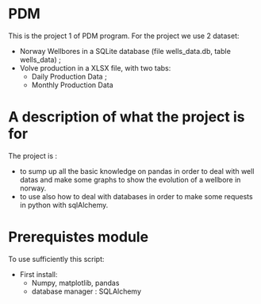 # PDM
This is the project 1 of PDM program. 
For the project we use 2 dataset:
 - Norway Wellbores in a SQLite database (file wells_data.db, table wells_data) ;
 - Volve production in a XLSX file, with two tabs:
 	- Daily Production Data ;
 	- Monthly Production Data

# A description of what the project is for
The project is :
- to sump up all the basic knowledge on pandas in order to deal with well datas and make some graphs to show the evolution of a wellbore in norway. 
- to use also how to deal with databases in order to make some requests in python with sqlAlchemy. 
 
 # Prerequistes module 
 To use sufficiently this script: 
 - First install: 
 	- Numpy, matplotlib, pandas 
 	- database manager : SQLAlchemy 
 
